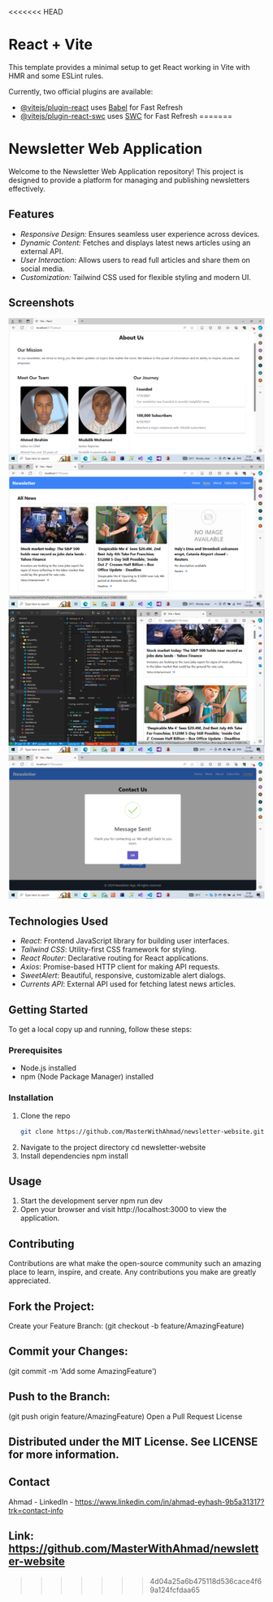 <<<<<<< HEAD
# React + Vite

This template provides a minimal setup to get React working in Vite with HMR and some ESLint rules.

Currently, two official plugins are available:

- [@vitejs/plugin-react](https://github.com/vitejs/vite-plugin-react/blob/main/packages/plugin-react/README.md) uses [Babel](https://babeljs.io/) for Fast Refresh
- [@vitejs/plugin-react-swc](https://github.com/vitejs/vite-plugin-react-swc) uses [SWC](https://swc.rs/) for Fast Refresh
=======
# Newsletter Web Application

Welcome to the Newsletter Web Application repository! This project is designed to provide a platform for managing and publishing newsletters effectively.

## Features

- *Responsive Design:* Ensures seamless user experience across devices.
- *Dynamic Content:* Fetches and displays latest news articles using an external API.
- *User Interaction:* Allows users to read full articles and share them on social media.
- *Customization:* Tailwind CSS used for flexible styling and modern UI.

## Screenshots

![About Us](src/screenshots/AboutUs.png)
![News](src/screenshots/News.png)
![Responsive Design](src/screenshots/Responsive.png)
![SweetAlert Notifications](src/screenshots/SweetAlert.png)

## Technologies Used

- *React*: Frontend JavaScript library for building user interfaces.
- *Tailwind CSS*: Utility-first CSS framework for styling.
- *React Router*: Declarative routing for React applications.
- *Axios*: Promise-based HTTP client for making API requests.
- *SweetAlert*: Beautiful, responsive, customizable alert dialogs.
- *Currents API*: External API used for fetching latest news articles.

## Getting Started

To get a local copy up and running, follow these steps:

### Prerequisites

- Node.js installed
- npm (Node Package Manager) installed

### Installation

1. Clone the repo
   ```bash
   git clone https://github.com/MasterWithAhmad/newsletter-website.git
1. Navigate to the project directory
   cd newsletter-website
2. Install dependencies
   npm install
## Usage
1. Start the development server
   npm run dev
2. Open your browser and visit http://localhost:3000 to view the application.
## Contributing
Contributions are what make the open-source community such an amazing place to learn, inspire, and create. 
Any contributions you make are greatly appreciated.
## Fork the Project:
Create your Feature Branch:
(git checkout -b feature/AmazingFeature)
## Commit your Changes:
(git commit -m 'Add some AmazingFeature')
## Push to the Branch:
(git push origin feature/AmazingFeature)
Open a Pull Request License
## Distributed under the MIT License. See LICENSE for more information.
## Contact
Ahmad - LinkedIn - https://www.linkedin.com/in/ahmad-eyhash-9b5a31317?trk=contact-info
## Link: https://github.com/MasterWithAhmad/newsletter-website
>>>>>>> 4d04a25a6b475118d536cace4f69a124fcfdaa65
